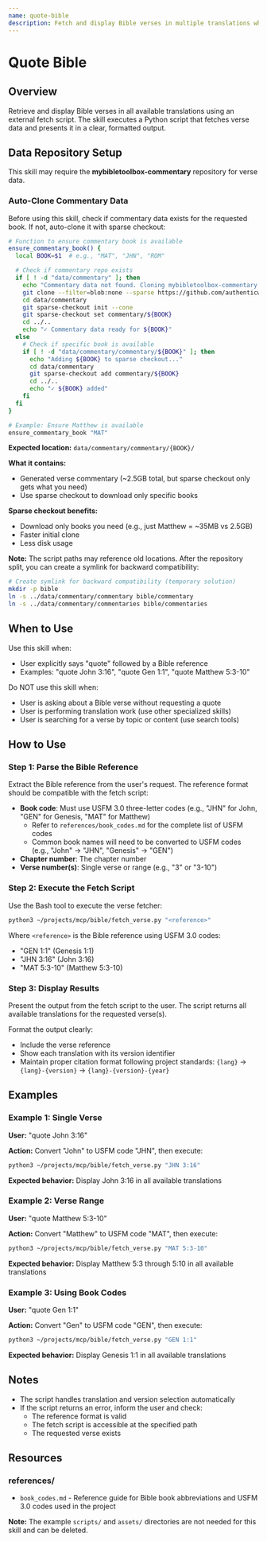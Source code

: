 ```yaml
---
name: quote-bible
description: Fetch and display Bible verses in multiple translations when users explicitly request to quote a specific verse or passage. This skill should be used when users say "quote" followed by a Bible reference (e.g., "quote John 3:16" or "quote Matthew 5:3-10"). The skill retrieves verses using an external Python script and displays all available translations.
---
```


# Quote Bible

## Overview

Retrieve and display Bible verses in all available translations using an external fetch script. The skill executes a Python script that fetches verse data and presents it in a clear, formatted output.

## Data Repository Setup

This skill may require the **mybibletoolbox-commentary** repository for verse data.

### Auto-Clone Commentary Data

Before using this skill, check if commentary data exists for the requested book. If not, auto-clone it with sparse checkout:

```bash
# Function to ensure commentary book is available
ensure_commentary_book() {
  local BOOK=$1  # e.g., "MAT", "JHN", "ROM"

  # Check if commentary repo exists
  if [ ! -d "data/commentary" ]; then
    echo "Commentary data not found. Cloning mybibletoolbox-commentary with sparse checkout..."
    git clone --filter=blob:none --sparse https://github.com/authenticwalk/mybibletoolbox-commentary data/commentary
    cd data/commentary
    git sparse-checkout init --cone
    git sparse-checkout set commentary/${BOOK}
    cd ../..
    echo "✓ Commentary data ready for ${BOOK}"
  else
    # Check if specific book is available
    if [ ! -d "data/commentary/commentary/${BOOK}" ]; then
      echo "Adding ${BOOK} to sparse checkout..."
      cd data/commentary
      git sparse-checkout add commentary/${BOOK}
      cd ../..
      echo "✓ ${BOOK} added"
    fi
  fi
}

# Example: Ensure Matthew is available
ensure_commentary_book "MAT"
```

**Expected location:** `data/commentary/commentary/{BOOK}/`

**What it contains:**
- Generated verse commentary (~2.5GB total, but sparse checkout only gets what you need)
- Use sparse checkout to download only specific books

**Sparse checkout benefits:**
- Download only books you need (e.g., just Matthew = ~35MB vs 2.5GB)
- Faster initial clone
- Less disk usage

**Note:** The script paths may reference old locations. After the repository split, you can create a symlink for backward compatibility:

```bash
# Create symlink for backward compatibility (temporary solution)
mkdir -p bible
ln -s ../data/commentary/commentary bible/commentary
ln -s ../data/commentary/commentaries bible/commentaries
```

## When to Use

Use this skill when:
- User explicitly says "quote" followed by a Bible reference
- Examples: "quote John 3:16", "quote Gen 1:1", "quote Matthew 5:3-10"

Do NOT use this skill when:
- User is asking about a Bible verse without requesting a quote
- User is performing translation work (use other specialized skills)
- User is searching for a verse by topic or content (use search tools)

## How to Use

### Step 1: Parse the Bible Reference

Extract the Bible reference from the user's request. The reference format should be compatible with the fetch script:
- **Book code**: Must use USFM 3.0 three-letter codes (e.g., "JHN" for John, "GEN" for Genesis, "MAT" for Matthew)
  - Refer to `references/book_codes.md` for the complete list of USFM codes
  - Common book names will need to be converted to USFM codes (e.g., "John" → "JHN", "Genesis" → "GEN")
- **Chapter number**: The chapter number
- **Verse number(s)**: Single verse or range (e.g., "3" or "3-10")

### Step 2: Execute the Fetch Script

Use the Bash tool to execute the verse fetcher:

```bash
python3 ~/projects/mcp/bible/fetch_verse.py "<reference>"
```

Where `<reference>` is the Bible reference using USFM 3.0 codes:
- "GEN 1:1" (Genesis 1:1)
- "JHN 3:16" (John 3:16)
- "MAT 5:3-10" (Matthew 5:3-10)

### Step 3: Display Results

Present the output from the fetch script to the user. The script returns all available translations for the requested verse(s).

Format the output clearly:
- Include the verse reference
- Show each translation with its version identifier
- Maintain proper citation format following project standards: `{lang}` → `{lang}-{version}` → `{lang}-{version}-{year}`

## Examples

### Example 1: Single Verse

**User:** "quote John 3:16"

**Action:** Convert "John" to USFM code "JHN", then execute:
```bash
python3 ~/projects/mcp/bible/fetch_verse.py "JHN 3:16"
```

**Expected behavior:** Display John 3:16 in all available translations

### Example 2: Verse Range

**User:** "quote Matthew 5:3-10"

**Action:** Convert "Matthew" to USFM code "MAT", then execute:
```bash
python3 ~/projects/mcp/bible/fetch_verse.py "MAT 5:3-10"
```

**Expected behavior:** Display Matthew 5:3 through 5:10 in all available translations

### Example 3: Using Book Codes

**User:** "quote Gen 1:1"

**Action:** Convert "Gen" to USFM code "GEN", then execute:
```bash
python3 ~/projects/mcp/bible/fetch_verse.py "GEN 1:1"
```

**Expected behavior:** Display Genesis 1:1 in all available translations

## Notes

- The script handles translation and version selection automatically
- If the script returns an error, inform the user and check:
  - The reference format is valid
  - The fetch script is accessible at the specified path
  - The requested verse exists

## Resources

### references/

- `book_codes.md` - Reference guide for Bible book abbreviations and USFM 3.0 codes used in the project

**Note:** The example `scripts/` and `assets/` directories are not needed for this skill and can be deleted.
